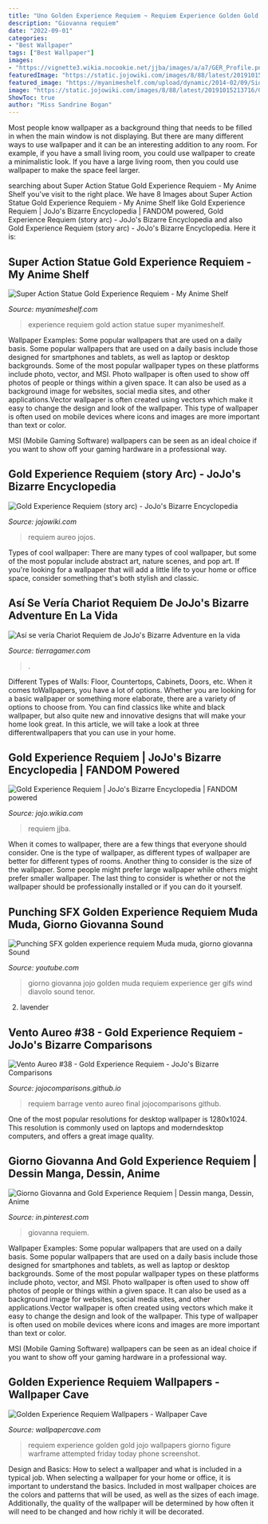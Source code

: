 ```yaml
---
title: "Uno Golden Experience Requiem ~ Requiem Experience Golden Gold Jojo Wallpapers Giorno Figure Warframe Attempted Friday Today Phone Screenshot"
description: "Giovanna requiem"
date: "2022-09-01"
categories:
- "Best Wallpaper"
tags: ["Best Wallpaper"]
images:
- "https://vignette3.wikia.nocookie.net/jjba/images/a/a7/GER_Profile.png/revision/latest?cb=20160414114347"
featuredImage: "https://static.jojowiki.com/images/8/88/latest/20191015213716/Giorno_and_ger.jpg"
featured_image: "https://myanimeshelf.com/upload/dynamic/2014-02/09/Siona13919473142.jpeg"
image: "https://static.jojowiki.com/images/8/88/latest/20191015213716/Giorno_and_ger.jpg"
ShowToc: true
author: "Miss Sandrine Bogan"
---
```



Most people know wallpaper as a background thing that needs to be filled in when the main window is not displaying. But there are many different ways to use wallpaper and it can be an interesting addition to any room. For example, if you have a small living room, you could use wallpaper to create a minimalistic look. If you have a large living room, then you could use wallpaper to make the space feel larger.

	

		
searching about Super Action Statue Gold Experience Requiem - My Anime Shelf you've visit to the right place. We have 8 Images about Super Action Statue Gold Experience Requiem - My Anime Shelf like Gold Experience Requiem | JoJo&#039;s Bizarre Encyclopedia | FANDOM powered, Gold Experience Requiem (story arc) - JoJo&#039;s Bizarre Encyclopedia and also Gold Experience Requiem (story arc) - JoJo&#039;s Bizarre Encyclopedia. Here it is:
		
    
## Super Action Statue Gold Experience Requiem - My Anime Shelf

<img loading=lazy src="https://myanimeshelf.com/upload/dynamic/2014-02/09/Siona13919473142.jpeg" onerror="this.onerror=null;this.src='https://tse3.mm.bing.net/th?id=OIP.5dgK-66ZxKh3Remb75WfUwHaEf&amp;pid=15.1';" alt="Super Action Statue Gold Experience Requiem - My Anime Shelf">

_Source: myanimeshelf.com_

>experience requiem gold action statue super myanimeshelf. 

	

Wallpaper Examples: Some popular wallpapers that are used on a daily basis.
Some popular wallpapers that are used on a daily basis include those designed for smartphones and tablets, as well as laptop or desktop backgrounds. Some of the most popular wallpaper types on these platforms include photo, vector, and MSI. 
Photo wallpaper is often used to show off photos of people or things within a given space. It can also be used as a background image for websites, social media sites, and other applications.Vector wallpaper is often created using vectors which make it easy to change the design and look of the wallpaper. This type of wallpaper is often used on mobile devices where icons and images are more important than text or color. 

MSI (Mobile Gaming Software) wallpapers can be seen as an ideal choice if you want to show off your gaming hardware in a professional way.

    
## Gold Experience Requiem (story Arc) - JoJo&#039;s Bizarre Encyclopedia

<img loading=lazy src="https://static.jojowiki.com/images/8/88/latest/20191015213716/Giorno_and_ger.jpg" onerror="this.onerror=null;this.src='https://tse1.mm.bing.net/th?id=OIP.5qvAceT46zrW_pm1qo6NwQHaDt&amp;pid=15.1';" alt="Gold Experience Requiem (story arc) - JoJo&#039;s Bizarre Encyclopedia">

_Source: jojowiki.com_

>requiem aureo jojos. 

	

Types of cool wallpaper:
There are many types of cool wallpaper, but some of the most popular include abstract art, nature scenes, and pop art. If you're looking for a wallpaper that will add a little life to your home or office space, consider something that's both stylish and classic.

    
## Así Se Vería Chariot Requiem De JoJo&#039;s Bizarre Adventure En La Vida

<img loading=lazy src="https://www.tierragamer.com/wp-content/uploads/2019/11/JoJos-Bizarre-Adventure-Chariot-Requiem-Cosplay.jpg" onerror="this.onerror=null;this.src='https://tse1.mm.bing.net/th?id=OIP.5TB8OXVZGS5Wi296RL_eUQHaJ3&amp;pid=15.1';" alt="Así se vería Chariot Requiem de JoJo&#039;s Bizarre Adventure en la vida">

_Source: tierragamer.com_

>. 

	

Different Types of Walls: Floor, Countertops, Cabinets, Doors, etc.
When it comes toWallpapers, you have a lot of options. Whether you are looking for a basic wallpaper or something more elaborate, there are a variety of options to choose from. You can find classics like white and black wallpaper, but also quite new and innovative designs that will make your home look great. In this article, we will take a look at three differentwallpapers that you can use in your home.

    
## Gold Experience Requiem | JoJo&#039;s Bizarre Encyclopedia | FANDOM Powered

<img loading=lazy src="https://vignette3.wikia.nocookie.net/jjba/images/a/a7/GER_Profile.png/revision/latest?cb=20160414114347" onerror="this.onerror=null;this.src='https://tse2.mm.bing.net/th?id=OIP.GTGfAp3HLYL--a5XKHmtMQHaJ3&amp;pid=15.1';" alt="Gold Experience Requiem | JoJo&#039;s Bizarre Encyclopedia | FANDOM powered">

_Source: jojo.wikia.com_

>requiem jjba. 

	

When it comes to wallpaper, there are a few things that everyone should consider. One is the type of wallpaper, as different types of wallpaper are better for different types of rooms. Another thing to consider is the size of the wallpaper. Some people might prefer large wallpaper while others might prefer smaller wallpaper. The last thing to consider is whether or not the wallpaper should be professionally installed or if you can do it yourself.

    
## Punching SFX Golden Experience Requiem Muda Muda, Giorno Giovanna Sound

<img loading=lazy src="https://i.ytimg.com/vi/oV4gZSnClLU/maxresdefault.jpg" onerror="this.onerror=null;this.src='https://tse4.mm.bing.net/th?id=OIP.njZXoj2tsaFpRMBg-B7EFwHaEK&amp;pid=15.1';" alt="Punching SFX golden experience requiem Muda muda, giorno giovanna Sound">

_Source: youtube.com_

>giorno giovanna jojo golden muda requiem experience ger gifs wind diavolo sound tenor. 

	

2. lavender 

    
## Vento Aureo #38 - Gold Experience Requiem - JoJo&#039;s Bizarre Comparisons

<img loading=lazy src="https://jojocomparisons.github.io/images/VA38/bd-01368-1090px.jpg" onerror="this.onerror=null;this.src='https://tse4.mm.bing.net/th?id=OIP.3CafXro5j6XA7ybpXJGfyAHaEK&amp;pid=15.1';" alt="Vento Aureo #38 - Gold Experience Requiem - JoJo&#039;s Bizarre Comparisons">

_Source: jojocomparisons.github.io_

>requiem barrage vento aureo final jojocomparisons github. 

	

One of the most popular resolutions for desktop wallpaper is 1280x1024. This resolution is commonly used on laptops and moderndesktop computers, and offers a great image quality.

    
## Giorno Giovanna And Gold Experience Requiem | Dessin Manga, Dessin, Anime

<img loading=lazy src="https://i.pinimg.com/736x/44/dd/a0/44dda0ed1e0e2fb1476aba9925ffdac8.jpg" onerror="this.onerror=null;this.src='https://tse3.mm.bing.net/th?id=OIP.Q3aHMToLvIu6FAt46y4PrAHaEK&amp;pid=15.1';" alt="Giorno Giovanna and Gold Experience Requiem | Dessin manga, Dessin, Anime">

_Source: in.pinterest.com_

>giovanna requiem. 

	

Wallpaper Examples: Some popular wallpapers that are used on a daily basis.
Some popular wallpapers that are used on a daily basis include those designed for smartphones and tablets, as well as laptop or desktop backgrounds. Some of the most popular wallpaper types on these platforms include photo, vector, and MSI. 
Photo wallpaper is often used to show off photos of people or things within a given space. It can also be used as a background image for websites, social media sites, and other applications.Vector wallpaper is often created using vectors which make it easy to change the design and look of the wallpaper. This type of wallpaper is often used on mobile devices where icons and images are more important than text or color. 

MSI (Mobile Gaming Software) wallpapers can be seen as an ideal choice if you want to show off your gaming hardware in a professional way.

    
## Golden Experience Requiem Wallpapers - Wallpaper Cave

<img loading=lazy src="https://wallpapercave.com/wp/wp6542094.jpg" onerror="this.onerror=null;this.src='https://tse2.mm.bing.net/th?id=OIP.vyCLPkbwIDf8RteZ30M_9QHaEK&amp;pid=15.1';" alt="Golden Experience Requiem Wallpapers - Wallpaper Cave">

_Source: wallpapercave.com_

>requiem experience golden gold jojo wallpapers giorno figure warframe attempted friday today phone screenshot. 

	

Design and Basics: How to select a wallpaper and what is included in a typical job.
When selecting a wallpaper for your home or office, it is important to understand the basics. Included in most wallpaper choices are the colors and patterns that will be used, as well as the sizes of each image. Additionally, the quality of the wallpaper will be determined by how often it will need to be changed and how richly it will be decorated.


